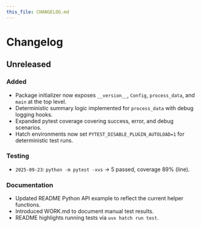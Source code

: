 ```yaml
---
this_file: CHANGELOG.md
---
```


# Changelog

## Unreleased
### Added
- Package initializer now exposes `__version__`, `Config`, `process_data`, and `main` at the top level.
- Deterministic summary logic implemented for `process_data` with debug logging hooks.
- Expanded pytest coverage covering success, error, and debug scenarios.
- Hatch environments now set `PYTEST_DISABLE_PLUGIN_AUTOLOAD=1` for deterministic test runs.

### Testing
- `2025-09-23`: `python -m pytest -xvs` → 5 passed, coverage 89% (line).

### Documentation
- Updated README Python API example to reflect the current helper functions.
- Introduced WORK.md to document manual test results.
- README highlights running tests via `uvx hatch run test`.
